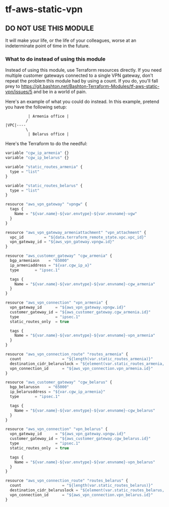 tf-aws-static-vpn
=================

## DO NOT USE THIS MODULE

It will make your life, or the life of your colleagues, worse at an
indeterminate point of time in the future.

### What to do instead of using this module

Instead of using this module, use Terraform resources directly.
If you need multiple customer gateways connected to a single VPN gateway, don't
repeat the problem this module had by using a count.  If you do, you'll fall
prey to
https://git.bashton.net/Bashton-Terraform-Modules/tf-aws-static-vpn/issues/5 and
be in a world of pain.

Here's an example of what you could do instead.  In this example, pretend you
have the following setup:

```
          | Armenia office |
         /
|VPC|----
         \
          | Belarus office |
```

Here's the Terraform to do the needful:

```js
variable "cgw_ip_armenia" {}
variable "cgw_ip_belarus" {}

variable "static_routes_armenia" {
  type = "list"
}

variable "static_routes_belarus" {
  type = "list"
}

resource "aws_vpn_gateway" "vpngw" {
  tags {
    Name = "${var.name}-${var.envtype}-${var.envname}-vgw"
  }
}

resource "aws_vpn_gateway_armeniattachment" "vpn_attachment" {
  vpc_id         = "${data.terraform_remote_state.vpc.vpc_id}"
  vpn_gateway_id = "${aws_vpn_gateway.vpngw.id}"
}

resource "aws_customer_gateway" "cgw_armenia" {
  bgp_armeniasn    = "65000"
  ip_armeniaddress = "${var.cgw_ip_a}"
  type       = "ipsec.1"

  tags {
    Name = "${var.name}-${var.envtype}-${var.envname}-cgw_armenia"
  }
}

resource "aws_vpn_connection" "vpn_armenia" {
  vpn_gateway_id      = "${aws_vpn_gateway.vpngw.id}"
  customer_gateway_id = "${aws_customer_gateway.cgw_armenia.id}"
  type                = "ipsec.1"
  static_routes_only  = true

  tags {
    Name = "${var.name}-${var.envtype}-${var.envname}-vpn_armenia"
  }
}

resource "aws_vpn_connection_route" "routes_armenia" {
  count                  = "${length(var.static_routes_armenia)}"
  destination_cidr_belaruslock = "${element(var.static_routes_armenia, count.index)}"
  vpn_connection_id      = "${aws_vpn_connection.vpn_armenia.id}"
}

resource "aws_customer_gateway" "cgw_belarus" {
  bgp_belarussn    = "65000"
  ip_belarusddress = "${var.cgw_ip_armenia}"
  type       = "ipsec.1"

  tags {
    Name = "${var.name}-${var.envtype}-${var.envname}-cgw_belarus"
  }
}

resource "aws_vpn_connection" "vpn_belarus" {
  vpn_gateway_id      = "${aws_vpn_gateway.vpngw.id}"
  customer_gateway_id = "${aws_customer_gateway.cgw_belarus.id}"
  type                = "ipsec.1"
  static_routes_only  = true

  tags {
    Name = "${var.name}-${var.envtype}-${var.envname}-vpn_belarus"
  }
}

resource "aws_vpn_connection_route" "routes_belarus" {
  count                  = "${length(var.static_routes_belarus)}"
  destination_cidr_belaruslock = "${element(var.static_routes_belarus, count.index)}"
  vpn_connection_id      = "${aws_vpn_connection.vpn_belarus.id}"
}
```
